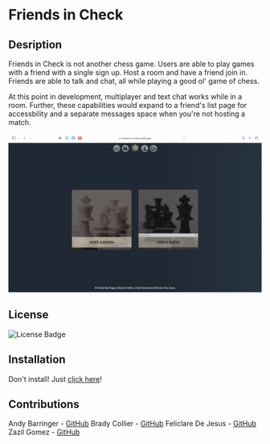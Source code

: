 # Friends in Check

## Desription

Friends in Check is not another chess game. Users are able to play games with a friend with a single sign up. Host a room and have a friend join in. Friends are able to talk and chat, all while playing a good ol' game of chess.

At this point in development, multiplayer and text chat works while in a room. Further, these capabilities would expand to a friend's list page for accessbility and a separate messages space when you're not hosting a match.

![view of the home page for Friends in Check](/src/img/homepage-ss.png)

## License

![License Badge](https://img.shields.io/static/v1?label=license&message=None&color=blue)

## Installation

Don't install! Just [click here](https://friends-in-check.netlify.app/)!


## Contributions
Andy Barringer - [GitHub](https://github.com/wabarringer)
Brady Collier - [GitHub](https://github.com/bradyc96)
Feliclare De Jesus - [GitHub](https://github.com/dejesusf)
Zazil Gomez - [GitHub](https://github.com/zazgh)